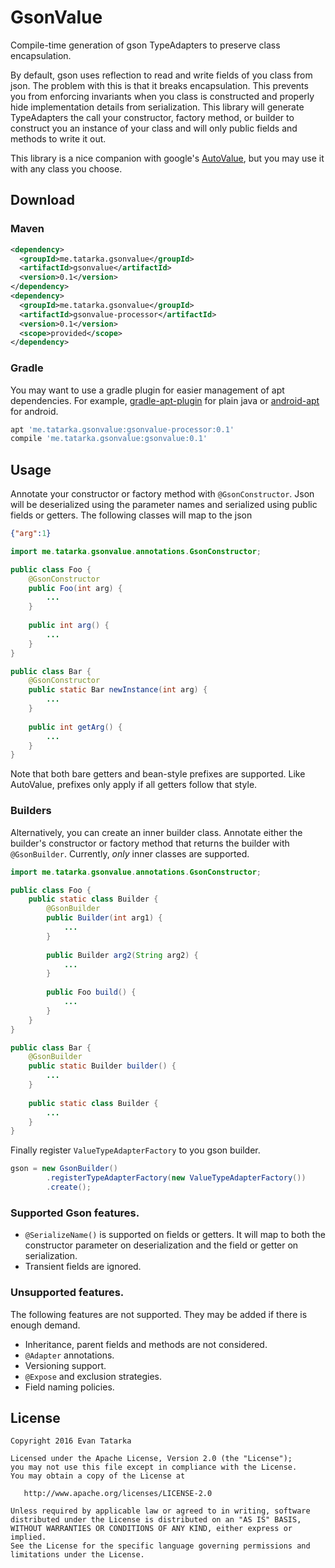 # GsonValue

Compile-time generation of gson TypeAdapters to preserve class encapsulation. 

By default, gson uses reflection to read and write fields of you class from json. The problem with
this is that it breaks encapsulation. This prevents you from enforcing invariants when you class is
constructed and properly hide implementation details from serialization. This library will generate
TypeAdapters the call your constructor, factory method, or builder to construct you an instance of
your class and will only public fields and methods to write it out. 

This library is a nice companion with google's [AutoValue](https://github.com/google/auto/tree/master/value), 
but you may use it with any class you choose.

## Download

### Maven
```xml
<dependency>
  <groupId>me.tatarka.gsonvalue</groupId>
  <artifactId>gsonvalue</artifactId>
  <version>0.1</version>
</dependency>
<dependency>
  <groupId>me.tatarka.gsonvalue</groupId>
  <artifactId>gsonvalue-processor</artifactId>
  <version>0.1</version>
  <scope>provided</scope>
</dependency>
```

### Gradle

You may want to use a gradle plugin for easier management of apt dependencies. For example,
[gradle-apt-plugin](https://github.com/tbroyer/gradle-apt-plugin) for plain java or 
[android-apt](https://bitbucket.org/hvisser/android-apt) for android.

```groovy
apt 'me.tatarka.gsonvalue:gsonvalue-processor:0.1'
compile 'me.tatarka.gsonvalue:gsonvalue:0.1'
```

## Usage 

Annotate your constructor or factory method with `@GsonConstructor`. Json will be deserialized using
the parameter names and serialized using public fields or getters. The following classes will map to
the json
```json
{"arg":1}
```

```java
import me.tatarka.gsonvalue.annotations.GsonConstructor;

public class Foo {
    @GsonConstructor
    public Foo(int arg) {
        ...
    }
    
    public int arg() {
        ...
    }
}

public class Bar {
    @GsonConstructor
    public static Bar newInstance(int arg) {
        ...
    }
    
    public int getArg() {
        ...
    }
}
```
Note that both bare getters and bean-style prefixes are supported. Like AutoValue, prefixes only
apply if all getters follow that style.

### Builders

Alternatively, you can create an inner builder class. Annotate either the builder's constructor or
factory method that returns the builder with `@GsonBuilder`. Currently, _only_ inner
classes are supported.

```java
import me.tatarka.gsonvalue.annotations.GsonConstructor;

public class Foo {
    public static class Builder {
        @GsonBuilder
        public Builder(int arg1) {
            ...
        }
        
        public Builder arg2(String arg2) {
            ...
        }
        
        public Foo build() {
            ...
        }
    }
}

public class Bar {
    @GsonBuilder
    public static Builder builder() {
        ...
    }
    
    public static class Builder {
        ...
    }
}
```

Finally register `ValueTypeAdapterFactory` to you gson builder.
```java
gson = new GsonBuilder()
        .registerTypeAdapterFactory(new ValueTypeAdapterFactory())
        .create();
```

### Supported Gson features.

* `@SerializeName()` is supported on fields or getters. It will map to both the constructor parameter
on deserialization and the field or getter on serialization.
* Transient fields are ignored.

### Unsupported features.

The following features are not supported. They may be added if there is enough demand.

* Inheritance, parent fields and methods are not considered.
* `@Adapter` annotations.
* Versioning support.
* `@Expose` and exclusion strategies.
* Field naming policies.

## License

    Copyright 2016 Evan Tatarka
    
    Licensed under the Apache License, Version 2.0 (the "License");
    you may not use this file except in compliance with the License.
    You may obtain a copy of the License at
    
       http://www.apache.org/licenses/LICENSE-2.0
    
    Unless required by applicable law or agreed to in writing, software
    distributed under the License is distributed on an "AS IS" BASIS,
    WITHOUT WARRANTIES OR CONDITIONS OF ANY KIND, either express or implied.
    See the License for the specific language governing permissions and
    limitations under the License.
